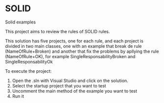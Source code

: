 # SOLID
Solid examples

This project aims to review the rules of SOLID rules.

This solution has five projects, one for each rule, and each project is divided in two main classes, one with an example that break de rule (NameOfRule+Broken)
and another that fix the problems by apllying the rule (NameOfRule+OK), for example SingleResponsabilityBroken and SingleResponsabilityOk

To execute the project: 
1. Open the .sln with Visual Studio and click on the solution.
2. Select the startup project that you want to test
3. Uncomment the main method of the example you want to test
4. Run it
